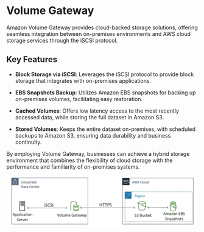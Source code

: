 # Volume Gateway

Amazon Volume Gateway provides cloud-backed storage solutions, offering seamless integration between on-premises environments and AWS cloud storage services through the iSCSI protocol.

## Key Features

- **Block Storage via iSCSI**: Leverages the iSCSI protocol to provide block storage that integrates with on-premises applications.

- **EBS Snapshots Backup**: Utilizes Amazon EBS snapshots for backing up on-premises volumes, facilitating easy restoration.

- **Cached Volumes**: Offers low latency access to the most recently accessed data, while storing the full dataset in Amazon S3.

- **Stored Volumes**: Keeps the entire dataset on-premises, with scheduled backups to Amazon S3, ensuring data durability and business continuity.

By employing Volume Gateway, businesses can achieve a hybrid storage environment that combines the flexibility of cloud storage with the performance and familiarity of on-premises systems.

![Volume Gateway](../z_resources/images/storage-extras/volume-gateway.png)

